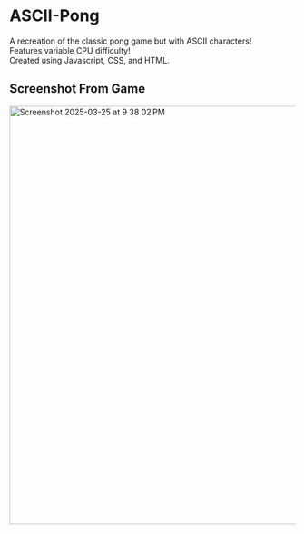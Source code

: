 # ASCII-Pong
A recreation of the classic pong game but with ASCII characters! <br>
Features variable CPU difficulty! <br>
Created using Javascript, CSS, and HTML.

## Screenshot From Game
<img width="737" alt="Screenshot 2025-03-25 at 9 38 02 PM" src="https://github.com/user-attachments/assets/8599120b-912f-4e9d-8e03-b37ea20365d3" />
